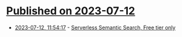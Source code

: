 # [Published on 2023-07-12](index.md)

* [2023-07-12, 11:54:17](https://lobste.rs/s/a3kydi/serverless_semantic_search_free_tier) - [Serverless Semantic Search, Free tier only](https://qdrant.tech/articles/serverless/)
